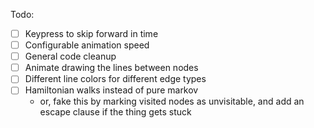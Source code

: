 Todo:

- [ ] Keypress to skip forward in time
- [ ] Configurable animation speed
- [ ] General code cleanup
- [ ] Animate drawing the lines between nodes
- [ ] Different line colors for different edge types
- [ ] Hamiltonian walks instead of pure markov
    - or, fake this by marking visited nodes as unvisitable, and add an escape clause if the thing gets stuck
